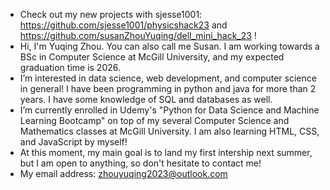 - Check out my new projects with sjesse1001: https://github.com/sjesse1001/physicshack23 and https://github.com/susanZhouYuqing/dell_mini_hack_23 !
- Hi, I'm Yuqing Zhou. You can also call me Susan. I am working towards a BSc in Computer Science at McGill University, and my expected graduation time is 2026. 
- I’m interested in data science, web development, and computer science in general! I have been programming in python and java for more than 2 years. I have some knowledge of SQL and databases as well. 
- I’m currently enrolled in Udemy's "Python for Data Science and Machine Learning Bootcamp" on top of my several Computer Science and Mathematics classes at McGill University. I am also learning HTML, CSS, and JavaScript by myself! 
- At this moment, my main goal is to land my first intership next summer, but I am open to anything, so don't hesitate to contact me! 
- My email address: zhouyuqing2023@outlook.com

<!---
susanZhouYuqing/susanZhouYuqing is a ✨ special ✨ repository because its `README.md` (this file) appears on your GitHub profile.
You can click the Preview link to take a look at your changes.
--->
